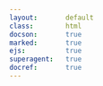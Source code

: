 ```yaml
---
layout:       default
class:        html
docson:       true
marked:       true
ejs:          true
superagent:   true
docref:       true
---
```


<div data-render-schema='https://schemas.taskcluster.net/taskcluster-treeherder/v1/task-treeherder-config.json'></div>
